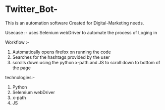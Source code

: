 # Twitter_Bot-

This is an automation software Created for Digital-Marketing needs.

Usecase :- uses Selenium webDriver to automate the process of Loging in

Workflow :-

1) Automatically opens firefox on running the code 
2) Searches for the hashtags provided by the user
3) scrolls down using the python x-path and JS to scroll down to bottom of the page


technologies:-

1) Python
2) Selemium webDriver
3) x-path
4) JS


